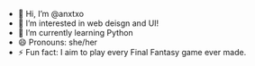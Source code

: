 - 👋 Hi, I’m @anxtxo
- 👀 I’m interested in web deisgn and UI!
- 🌱 I’m currently learning Python
- 😄 Pronouns: she/her
- ⚡ Fun fact: I aim to play every Final Fantasy game ever made.

<!---
anxtxo/anxtxo is a ✨ special ✨ repository because its `README.md` (this file) appears on your GitHub profile.
You can click the Preview link to take a look at your changes.
--->
